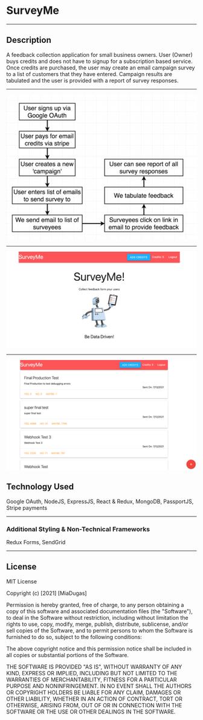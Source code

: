 # SurveyMe

<hr>

## Description
A feedback collection application for small business owners. User (Owner) buys credits and does not have to signup for a subscription based service. 
Once credits are purchased, the user may create an email campaign survey to a list of customers that they have entered.
Campaign results are tabulated and the user is provided with a report of survey responses.

<hr>

 ![Main View](https://github.com/miadugas/surveyme/blob/main/app_001.png)

<hr>

 ![Main View](https://github.com/miadugas/surveyme/blob/main/prod.png)

 <hr>

  ![Main View](https://github.com/miadugas/surveyme/blob/main/prodview.png)

## Technology Used
Google OAuth, NodeJS, ExpressJS, React & Redux, MongoDB, PassportJS, Stripe payments

<hr>

### Additional Styling & Non-Technical Frameworks
Redux Forms, SendGrid

<hr>

## License

MIT License

Copyright (c) [2021] [MiaDugas]

Permission is hereby granted, free of charge, to any person obtaining a copy
of this software and associated documentation files (the "Software"), to deal
in the Software without restriction, including without limitation the rights
to use, copy, modify, merge, publish, distribute, sublicense, and/or sell
copies of the Software, and to permit persons to whom the Software is
furnished to do so, subject to the following conditions:

The above copyright notice and this permission notice shall be included in all
copies or substantial portions of the Software.

THE SOFTWARE IS PROVIDED "AS IS", WITHOUT WARRANTY OF ANY KIND, EXPRESS OR
IMPLIED, INCLUDING BUT NOT LIMITED TO THE WARRANTIES OF MERCHANTABILITY,
FITNESS FOR A PARTICULAR PURPOSE AND NONINFRINGEMENT. IN NO EVENT SHALL THE
AUTHORS OR COPYRIGHT HOLDERS BE LIABLE FOR ANY CLAIM, DAMAGES OR OTHER
LIABILITY, WHETHER IN AN ACTION OF CONTRACT, TORT OR OTHERWISE, ARISING FROM,
OUT OF OR IN CONNECTION WITH THE SOFTWARE OR THE USE OR OTHER DEALINGS IN THE
SOFTWARE.